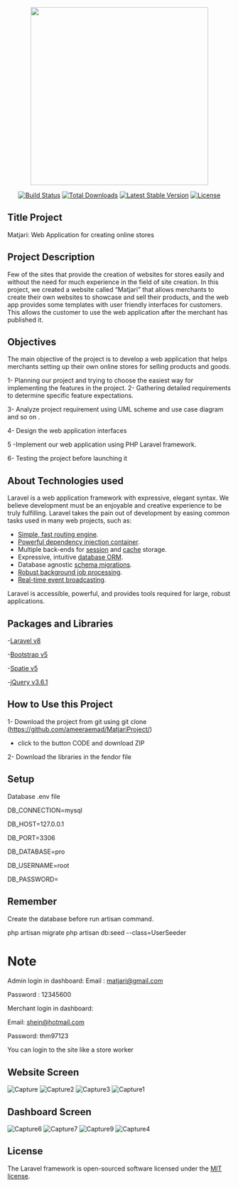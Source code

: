 <p align="center"><a href="https://laravel.com" target="_blank"><img src="https://raw.githubusercontent.com/laravel/art/master/logo-lockup/5%20SVG/2%20CMYK/1%20Full%20Color/laravel-logolockup-cmyk-red.svg" width="400"></a></p>

<p align="center">
<a href="https://travis-ci.org/laravel/framework"><img src="https://travis-ci.org/laravel/framework.svg" alt="Build Status"></a>
<a href="https://packagist.org/packages/laravel/framework"><img src="https://img.shields.io/packagist/dt/laravel/framework" alt="Total Downloads"></a>
<a href="https://packagist.org/packages/laravel/framework"><img src="https://img.shields.io/packagist/v/laravel/framework" alt="Latest Stable Version"></a>
<a href="https://packagist.org/packages/laravel/framework"><img src="https://img.shields.io/packagist/l/laravel/framework" alt="License"></a>
</p>

## Title Project

Matjari: Web Application for creating online  stores

## Project Description

Few of the sites that provide the creation of websites for stores easily and without the need  for much experience in the field of site creation. In this project, we created a website called  “Matjari” that allows merchants to create their own websites to showcase and sell their  products, and the web app provides some templates with user friendly interfaces for  customers. This allows the customer to use the web application after the merchant has published it.

## Objectives

The main objective of the project is to develop a web application that helps  merchants setting up their own online stores for selling products and goods.

1- Planning our project and trying to choose the easiest way for implementing the features in the project.
2- Gathering detailed requirements to determine specific feature  expectations.

3- Analyze project requirement using UML scheme and use case diagram and so on .

4- Design the web application interfaces 

5 -Implement our web application using PHP Laravel framework.

6- Testing the project before launching it

## About Technologies used


Laravel is a web application framework with expressive, elegant syntax. We believe development must be an enjoyable and creative experience to be truly fulfilling. Laravel takes the pain out of development by easing common tasks used in many web projects, such as:

- [Simple, fast routing engine](https://laravel.com/docs/routing).
- [Powerful dependency injection container](https://laravel.com/docs/container).
- Multiple back-ends for [session](https://laravel.com/docs/session) and [cache](https://laravel.com/docs/cache) storage.
- Expressive, intuitive [database ORM](https://laravel.com/docs/eloquent).
- Database agnostic [schema migrations](https://laravel.com/docs/migrations).
- [Robust background job processing](https://laravel.com/docs/queues).
- [Real-time event broadcasting](https://laravel.com/docs/broadcasting).

Laravel is accessible, powerful, and provides tools required for large, robust applications.


## Packages and Libraries
-[Laravel v8](https://laravel.com/docs/8.x/installation)

-[Bootstrap v5](https://getbootstrap.com/)

-[Spatie v5](https://spatie.be/docs/laravel-permission/v5/introduction)

-[jQuery v3.6.1](https://jquery.com/)

## How to Use this Project
 1- Download the project from git using git clone (https://github.com/ameeraemad/MatjariProject/)
 - click to the button CODE and download ZIP
 
 2- Download the libraries in the fendor file
 
 ## Setup

Database 
.env file

DB_CONNECTION=mysql

DB_HOST=127.0.0.1

DB_PORT=3306

DB_DATABASE=pro

DB_USERNAME=root

DB_PASSWORD=

## Remember
Create the database before run artisan command.

php artisan migrate
php artisan db:seed --class=UserSeeder

# Note

Admin login in dashboard:
Email : matjari@gmail.com

Password : 12345600

 Merchant login in dashboard:

Email: shein@hotmail.com

Password: thm97123

You can login to the site like a store worker


## Website Screen
![Capture](https://user-images.githubusercontent.com/61087691/185761076-1b23f118-2ab4-48cd-bca0-78365a789c89.PNG)
![Capture2](https://user-images.githubusercontent.com/61087691/185761087-150bb576-2f80-4ffd-bf62-bcd0c486bcde.PNG)
![Capture3](https://user-images.githubusercontent.com/61087691/185761091-51522db9-5d35-4b3f-9b6e-b9e9271fd386.PNG)
![Capture1](https://user-images.githubusercontent.com/61087691/185761159-88a0b647-ea12-41a4-950f-0927ecfa43e5.PNG)


## Dashboard Screen
![Capture6](https://user-images.githubusercontent.com/61087691/185761108-07ba485a-b7dc-4651-8f97-5a35cb227ae6.PNG)
![Capture7](https://user-images.githubusercontent.com/61087691/185761110-1cea8821-7eec-4f6d-89b9-c68c6cc6ad45.PNG)
![Capture9](https://user-images.githubusercontent.com/61087691/185761112-fdbb2161-4fd1-4b15-ac53-65d9cb1663a5.PNG)
![Capture4](https://user-images.githubusercontent.com/61087691/185761116-25e4af81-2d4d-4049-877b-f35faf7d31cc.PNG)

## License

The Laravel framework is open-sourced software licensed under the [MIT license](https://opensource.org/licenses/MIT).

